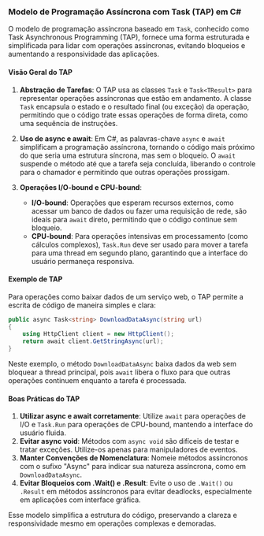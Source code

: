 ### Modelo de Programação Assíncrona com Task (TAP) em C#

O modelo de programação assíncrona baseado em `Task`, conhecido como Task Asynchronous Programming (TAP), fornece uma forma estruturada e simplificada para lidar com operações assíncronas, evitando bloqueios e aumentando a responsividade das aplicações.

#### Visão Geral do TAP

1. **Abstração de Tarefas**: O TAP usa as classes `Task` e `Task<TResult>` para representar operações assíncronas que estão em andamento. A classe `Task` encapsula o estado e o resultado final (ou exceção) da operação, permitindo que o código trate essas operações de forma direta, como uma sequência de instruções.
   
2. **Uso de async e await**: Em C#, as palavras-chave `async` e `await` simplificam a programação assíncrona, tornando o código mais próximo do que seria uma estrutura síncrona, mas sem o bloqueio. O `await` suspende o método até que a tarefa seja concluída, liberando o controle para o chamador e permitindo que outras operações prossigam.

3. **Operações I/O-bound e CPU-bound**:
   - **I/O-bound**: Operações que esperam recursos externos, como acessar um banco de dados ou fazer uma requisição de rede, são ideais para `await` direto, permitindo que o código continue sem bloqueio.
   - **CPU-bound**: Para operações intensivas em processamento (como cálculos complexos), `Task.Run` deve ser usado para mover a tarefa para uma thread em segundo plano, garantindo que a interface do usuário permaneça responsiva.

#### Exemplo de TAP

Para operações como baixar dados de um serviço web, o TAP permite a escrita de código de maneira simples e clara:
```csharp
public async Task<string> DownloadDataAsync(string url)
{
    using HttpClient client = new HttpClient();
    return await client.GetStringAsync(url);
}
```
Neste exemplo, o método `DownloadDataAsync` baixa dados da web sem bloquear a thread principal, pois `await` libera o fluxo para que outras operações continuem enquanto a tarefa é processada.

#### Boas Práticas do TAP

1. **Utilizar async e await corretamente**: Utilize `await` para operações de I/O e `Task.Run` para operações de CPU-bound, mantendo a interface do usuário fluida.
2. **Evitar async void**: Métodos com `async void` são difíceis de testar e tratar exceções. Utilize-os apenas para manipuladores de eventos.
3. **Manter Convenções de Nomenclatura**: Nomeie métodos assíncronos com o sufixo "Async" para indicar sua natureza assíncrona, como em `DownloadDataAsync`.
4. **Evitar Bloqueios com .Wait() e .Result**: Evite o uso de `.Wait()` ou `.Result` em métodos assíncronos para evitar deadlocks, especialmente em aplicações com interface gráfica.

Esse modelo simplifica a estrutura do código, preservando a clareza e responsividade mesmo em operações complexas e demoradas.